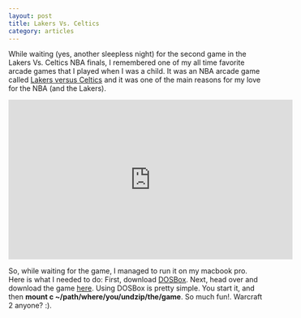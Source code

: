 ```yaml
---
layout: post
title: Lakers Vs. Celtics
category: articles
---
```


While waiting (yes, another sleepless night) for the second game in the Lakers Vs. Celtics NBA finals, I remembered one of my all time favorite arcade games that I played when I was a child. It was an NBA arcade game called <a href="http://en.wikipedia.org/wiki/Lakers_vs._Celtics_and_the_NBA_Playoffs">Lakers versus Celtics</a> and it was one of the main reasons for my love for the NBA (and the Lakers).

<iframe width="560" height="315" src="http://www.youtube.com/embed/f20C8DiYk7o" frameborder="0"> </iframe>

So, while waiting for the game, I managed to run it on my macbook pro. Here is what I needed to do: First, download <a href="http://www.dosbox.com/">DOSBox</a>. Next, head over and download the game <a href="http://www.bestoldgames.net/eng/old-games/nba-lakers-vs-celtics.php">here</a>. Using DOSBox is pretty simple. You start it, and then __mount c ~/path/where/you/undzip/the/game__. So much fun!. Warcraft 2 anyone? :).

